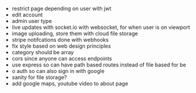 - restrict page depending on user with jwt
- edit account
- admin user type
- live updates with socket.io with websocket, for when user is on viewport
- image uploading, store them with cloud file storage
- stripe notifcations done with webhooks
- fix style based on web design principles
- category should be array
- cors since anyone can access endpoints
- use express so can have path based routes instead of file based for be
- o auth so can also sign in with google
- sanity for file storage?
- add google maps, youtube video to about page




